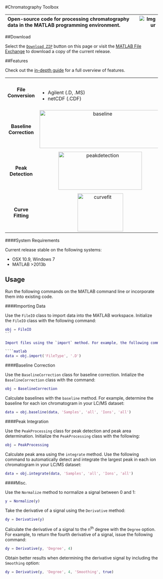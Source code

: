 #Chromatography Toolbox

|Open-source code for processing chromatography data in the MATLAB programming environment.|![Imgur](http://i.imgur.com/K25Rfsa.png)|
|:--|--:|

##Download

Select the [`Download ZIP`](https://github.com/chemplexity/chromatography/archive/master.zip) button on this page or visit the [MATLAB File Exchange](http://www.mathworks.com/matlabcentral/fileexchange/47696-chromatography-toolbox) to download a copy of the current release.

##Features

Check out the [in-depth guide](https://github.com/chemplexity/chromatography/wiki/) for a full overview of features.

<table style="width:100%">
<tr>
<td align="center"><b>File Conversion</b></td>
<td valign="middle"><br><ul>
<li>Agilent (.D, .MS)</li>
<li>netCDF (.CDF)</li>
</ul>
</td>
</tr>
<tr>
<td colspan="2">
</td>
</tr>
<tr>
<td align="center"><b>Baseline Correction</b></td>
<td align="center"><a href="http://imgur.com/TJU9o9s"><img src="http://i.imgur.com/TJU9o9s.png" title="baseline" width="400" height="125"/></a></td>		
</tr>
<tr>
<td colspan="2">
</td>
</tr>
<tr>
<td align="center"><b>Peak Detection</b></td>
<td align="center"><a href="http://imgur.com/hhHHgNO"><img src="http://i.imgur.com/hhHHgNO.png" title="peakdetection" width="275" height="125"/></a></center></td>
</tr>
<tr>
<td colspan="2">
</td>
</tr>
<tr>
<td align="center"><b>Curve Fitting</b></td>
<td align="center"><a href="http://imgur.com/HSbEmhi.png"><img src="http://imgur.com/HSbEmhi.png" title="curvefit" width="150" height="125"/></td>
</tr>
</table>

####System Requirements

Current release stable on the following systems:

* OSX 10.9, Windows 7
* MATLAB >2013b

## Usage

Run the following commands on the MATLAB command line or incorporate them into existing code.

####Importing Data

Use the `FileIO` class to import data into the MATLAB workspace. Initialize the `FileIO` class with the following command:

````matlab
obj = FileIO
```

Import files using the `import` method. For example, the following command will prompt you to select Agilent (.D) files to import into the MATLAB workspace:

````matlab
data = obj.import('FileType', '.D')
````

####Baseline Correction

Use the `BaselineCorrection` class for baseline correction. Intialize the `BaselineCorrection` class with the command:

````matlab
obj = BaselineCorrection
````

Calculate baselines with the `baseline` method. For example, determine the baseline for each ion chromatogram in your LC/MS dataset:

````matlab
data = obj.baseline(data, 'Samples', 'all', 'Ions', 'all')
````

####Peak Integration

Use the `PeakProcessing` class for peak detection and peak area determination. Initialize the `PeakProcessing` class with the following:

````matlab
obj = PeakProcessing
````

Calculate peak area using the `integrate` method. Use the following command to automatically detect and integrate the largest peak in each ion chromatogram in your LC/MS dataset:

````matlab
data = obj.integrate(data, 'Samples', 'all', 'Ions', 'all')
````

####Misc.

Use the `Normalize` method to normalize a signal between 0 and 1:

````matlab
y = Normalize(y)
````

Take the derivative of a signal using the `Derivative` method:

````matlab
dy = Derivative(y)
````

Calculate the derivative of a signal to the n<sup>th</sup> degree with the `Degree` option. For example, to return the fourth derivative of a signal, issue the following command:

````matlab
dy = Derivative(y, 'Degree', 4)
````

Obtain better results when determining the derivative signal by including the `Smoothing` option:

````matlab
dy = Derivative(y, 'Degree', 4, 'Smoothing', true)
````

